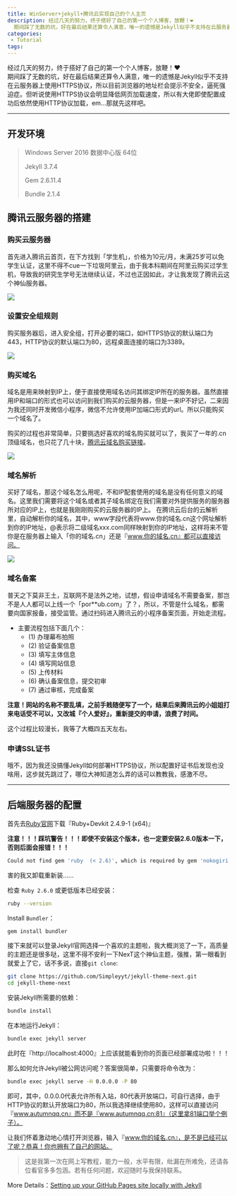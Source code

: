 ```yaml
---
title: WinServer+jekyll+腾讯云实现自己的个人主页
description: 经过几天的努力，终于搭好了自己的第一个个人博客，放鞭！❤  
  期间踩了无数的坑，好在最后结果还算令人满意，唯一的遗憾是Jekyll似乎不支持在云服务器上使用HTTPS协议，所以目前浏览器的地址栏会提示不安全，逼死强迫症。但听说使用HTTPS协议会明显降低网页加载速度，所以有大佬即使配置成功后依然使用HTTP协议加载，em...那就先这样吧。
categories:
 - Tutorial
tags:
---
```


  经过几天的努力，终于搭好了自己的第一个个人博客，放鞭！❤  
  期间踩了无数的坑，好在最后结果还算令人满意，唯一的遗憾是Jekyll似乎不支持在云服务器上使用HTTPS协议，所以目前浏览器的地址栏会提示不安全，逼死强迫症。但听说使用HTTPS协议会明显降低网页加载速度，所以有大佬即使配置成功后依然使用HTTP协议加载，em...那就先这样吧。

***

## 开发环境
> Windows Server 2016  数据中心版 64位
> 
> Jekyll 3.7.4  
> 
> Gem 2.6.11.4  
> 
> Bundle 2.1.4

## 腾讯云服务器的搭建

### 购买云服务器

首先进入腾讯云首页，在下方找到「学生机」，价格为10元/月，未满25岁可以免学生认证，这里不得不cue一下垃圾阿里云，由于我本科期间在阿里云购买过学生机，导致我的研究生学号无法继续认证，不过也正因如此，才让我发现了腾讯云这个神仙服务器。  

![](http://autumnqq.cn/../../img/20200318/1.png)

### 设置安全组规则

购买服务器后，进入安全组，打开必要的端口，如HTTPS协议的默认端口为443，HTTP协议的默认端口为80，远程桌面连接的端口为3389。

![](http://autumnqq.cn/../../img/20200318/2.png)

### 购买域名

域名是用来映射到IP上，便于直接使用域名访问其绑定IP所在的服务器。虽然直接用IP和端口的形式也可以访问到我们购买的云服务器，但是一来IP不好记，二来因为我还同时开发微信小程序，微信不允许使用IP加端口形式的url。所以只能购买一个域名了。

购买的过程也非常简单，只要挑选好喜欢的域名购买就可以了，我买了一年的.cn顶级域名，也只花了几十块，[腾讯云域名购买链接](https://buy.cloud.tencent.com/domain)。

![](http://autumnqq.cn/../../img/20200318/3.png)

### 域名解析

买好了域名，那这个域名怎么用呢，不和IP配套使用的域名是没有任何意义的域名。这里我们需要将这个域名或者其子域名绑定在我们需要对外提供服务的服务器所对应的IP上，也就是我刚刚购买的云服务器的IP上。
在腾讯云后台的云解析里，自动解析你的域名，其中，www字段代表将www.你的域名.cn这个网址解析到你的IP地址，@表示将二级域名xxx.com同样映射到你的IP地址，这样将来不管你是在服务器上输入「你的域名.cn」还是『www.你的域名.cn』都可以直接访问。

![](http://autumnqq.cn/../../img/20200318/4.png)

### 域名备案

普天之下莫非王土，互联网不是法外之地，试想，假设申请域名不需要备案，那岂不是人人都可以上线一个「por\*\*ub.com」了？，所以，不管是什么域名，都需要向国家报备，接受监管。通过扫码进入腾讯云的小程序备案页面，开始走流程。
- 主要流程包括下面几个：
  - (1) 办理幕布拍照
  - (2) 验证备案信息
  - (3) 填写主体信息
  - (4) 填写网站信息
  - (5) 上传材料
  - (6) 确认备案信息，提交初审
  - (7) 通过审核，完成备案
  
**注意！网站的名称不要乱填，之前手贱随便写了一个，结果后来腾讯云的小姐姐打来电话受不可以，又改城『个人爱好』，重新提交的申请，浪费了时间。**  

这个过程比较漫长，我等了大概四五天左右。

### 申请SSL证书

哦不，因为我还没搞懂Jekyll如何部署HTTPS协议，所以配置好证书后发现也没啥用，这步就先跳过了，哪位大神知道怎么弄的话可以教教我，感激不尽。

***

## 后端服务器的配置

首先去[Ruby官网](https://rubyinstaller.org/downloads/)下载『Ruby+Devkit 2.4.9-1 (x64)』

**注意！！！踩坑警告！！！即使不安装这个版本，也一定要安装2.6.0版本一下，否则后面会报错！！！**

```sh
Could not find gem 'ruby  (< 2.6)', which is required by gem 'nokogiri (>= 1.8.2, < 2.0)',
```

害的我又卸载重新装……

检查 `Ruby 2.6.0` 或更低版本已经安装：

```sh
ruby --version
```

Install `Bundler`：

```sh
gem install bundler
```

接下来就可以登录Jekyll官网选择一个喜欢的主题啦，我大概浏览了一下，高质量的主题还是很多哒，这里不得不安利一下NexT这个神仙主题，强推，第一眼看到就爱上了它，话不多说，直接`git clone`:


```sh
git clone https://github.com/Simpleyyt/jekyll-theme-next.git
cd jekyll-theme-next
```



安装Jekyll所需要的依赖：

```sh
bundle install
```

在本地运行Jekyll：

```sh
bundle exec jekyll server
```

此时在『http://localhost:4000』上应该就能看到你的页面已经部署成功啦！！！

那么如何允许Jekyll被公网访问呢？答案很简单，只需要将命令改为：

```sh
bundle exec jekyll serve -H 0.0.0.0 -P 80
```

即可，其中，0.0.0.0代表允许所有入站，80代表开放端口，可自行选择，由于HTTP协议的默认开放端口为80，所以我选择继续使用80，这样可以直接访问『www.autumnqq.cn』而不是『www.autumnqq.cn:81』（这里拿81端口举个例子）。

让我们怀着激动地心情打开浏览器，输入『www.你的域名.cn』，是不是已经可以了呢？恭喜！你也拥有了自己的网站。

>这是我第一次在网上写教程，能力一般，水平有限，纰漏在所难免，还请各位看官多多包涵。若有任何问题，欢迎随时与我保持联系。

More Details：[Setting up your GitHub Pages site locally with Jekyll](https://help.github.com/articles/setting-up-your-github-pages-site-locally-with-jekyll/)


